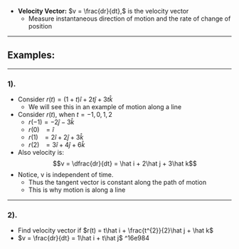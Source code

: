 - **Velocity Vector:** $v = \frac{dr}{dt},$ is the velocity vector
	- Measure instantaneous direction of motion and the rate of change of position
___
## Examples:
___
### **1).**
- Consider $r(t) = (1+t)\hat i + 2t \hat j +3t \hat k$
	- We will see this in an example of motion along a line
- Consider $r(t)$, when $t = -1,0,1,2$
	- $r(-1) = -2\hat j - 3\hat k$
	- $r(0) \;\;\;=\hat i$
	- $r(1)\;\;\;= 2\hat i + 2\hat j + 3\hat k$
	- $r(2) \;\;\;= 3\hat i + 4\hat j + 6\hat k$  
- Also velocity is:
$$v = \dfrac{dr}{dt} = \hat i + 2\hat j + 3\hat k$$
- Notice, v is independent of time. 
	- Thus the tangent vector is constant along the path of motion
	- This is why motion is along a line
___
### **2).**
- Find velocity vector if $r(t) = t\hat i + \frac{t^{2}}{2}\hat j + \hat k$
- $v = \frac{dr}{dt} = 1\hat i + t\hat j$ ^16e984